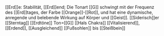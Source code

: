 [[Erd]]e: Stabilität, [[Erd]]end; Die Tonart [[G]] schwingt mit der Frequenz des [[Erd]]tages, der Farbe [[Orange]]-[[Rot]], und hat eine dynamische, anregende und belebende Wirkung auf Körper und [[Geist]].
[[Siderisch]]er [[Sterntag]]
[[Erdtöne]]
Ton=[[G]]
[[Hals Chakra]]
[[Vitalisierend]], [[Erdend]], [[Ausgleichend]]
[[Fußsohlen]] bis [[Steißbein]]